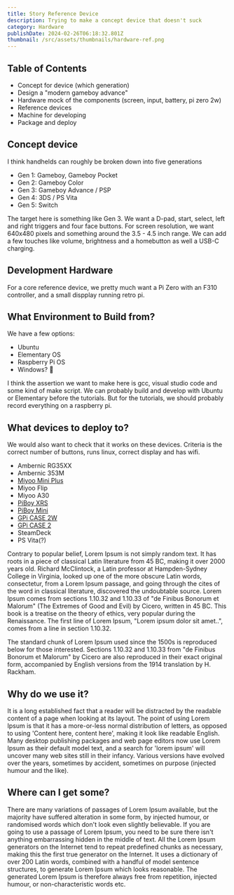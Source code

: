 ```yaml
---
title: Story Reference Device
description: Trying to make a concept device that doesn't suck
category: Hardware
publishDate: 2024-02-26T06:18:32.801Z
thumbnail: /src/assets/thumbnails/hardware-ref.png
---
```


## Table of Contents

- Concept for device (which generation)
- Design a "modern gameboy advance"
- Hardware mock of the components (screen, input, battery, pi zero 2w)
- Reference devices
- Machine for developing
- Package and deploy

## Concept device

I think handhelds can roughly be broken down into five generations

- Gen 1: Gameboy, Gameboy Pocket
- Gen 2: Gameboy Color
- Gen 3: Gameboy Advance / PSP
- Gen 4: 3DS / PS Vita
- Gen 5: Switch

The target here is something like Gen 3. We want a D-pad, start, select, left and right triggers and four face buttons.
For screen resolution, we want 640x480 pixels and something around the 3.5 - 4.5 inch range. We can add a few touches 
like volume, brightness and a homebutton as well a USB-C charging.

## Development Hardware

For a core reference device, we pretty much want a Pi Zero with an F310 controller, and a small dispplay running retro pi. 

## What Environment to Build from?

We have a few options:

- Ubuntu
- Elementary OS
- Raspberry Pi OS
- Windows? 🤮

I think the assertion we want to make here is gcc, visual studio code and some kind of make script. We can probably build and develop with Ubuntu or Elementary before the tutorials. But for the tutorials, we should probably record everything on a raspberry pi.

## What devices to deploy to?

We would also want to check that it works on these devices. Criteria is the correct number of buttons, runs linux, correct display and has wifi. 

- Ambernic RG35XX
- Ambernic 353M
- [Miyoo Mini Plus](https://www.aliexpress.com/item/1005005215387485.html)
- Miyoo Flip
- Miyoo A30
- [PiBoy XRS](https://www.experimentalpi.com/PiBoy-XRS_p_59.html)
- [PiBoy Mini](https://www.experimentalpi.com/PiBoy-Mini_p_73.html)
- [GPi CASE 2W](https://retroflag.com/gpi_case_2w.html)
- [GPi CASE 2](https://retroflag.com/gpi_case_2.html)
- SteamDeck
- PS Vita(?)

Contrary to popular belief, Lorem Ipsum is not simply random text. It has roots in a piece of classical Latin literature from 45 BC, making it over 2000 years old. Richard McClintock, a Latin professor at Hampden-Sydney College in Virginia, looked up one of the more obscure Latin words, consectetur, from a Lorem Ipsum passage, and going through the cites of the word in classical literature, discovered the undoubtable source. Lorem Ipsum comes from sections 1.10.32 and 1.10.33 of "de Finibus Bonorum et Malorum" (The Extremes of Good and Evil) by Cicero, written in 45 BC. This book is a treatise on the theory of ethics, very popular during the Renaissance. The first line of Lorem Ipsum, "Lorem ipsum dolor sit amet..", comes from a line in section 1.10.32.

The standard chunk of Lorem Ipsum used since the 1500s is reproduced below for those interested. Sections 1.10.32 and 1.10.33 from "de Finibus Bonorum et Malorum" by Cicero are also reproduced in their exact original form, accompanied by English versions from the 1914 translation by H. Rackham.

## Why do we use it?

It is a long established fact that a reader will be distracted by the readable content of a page when looking at its layout. The point of using Lorem Ipsum is that it has a more-or-less normal distribution of letters, as opposed to using 'Content here, content here', making it look like readable English. Many desktop publishing packages and web page editors now use Lorem Ipsum as their default model text, and a search for 'lorem ipsum' will uncover many web sites still in their infancy. Various versions have evolved over the years, sometimes by accident, sometimes on purpose (injected humour and the like).

## Where can I get some?

There are many variations of passages of Lorem Ipsum available, but the majority have suffered alteration in some form, by injected humour, or randomised words which don't look even slightly believable. If you are going to use a passage of Lorem Ipsum, you need to be sure there isn't anything embarrassing hidden in the middle of text. All the Lorem Ipsum generators on the Internet tend to repeat predefined chunks as necessary, making this the first true generator on the Internet. It uses a dictionary of over 200 Latin words, combined with a handful of model sentence structures, to generate Lorem Ipsum which looks reasonable. The generated Lorem Ipsum is therefore always free from repetition, injected humour, or non-characteristic words etc.
